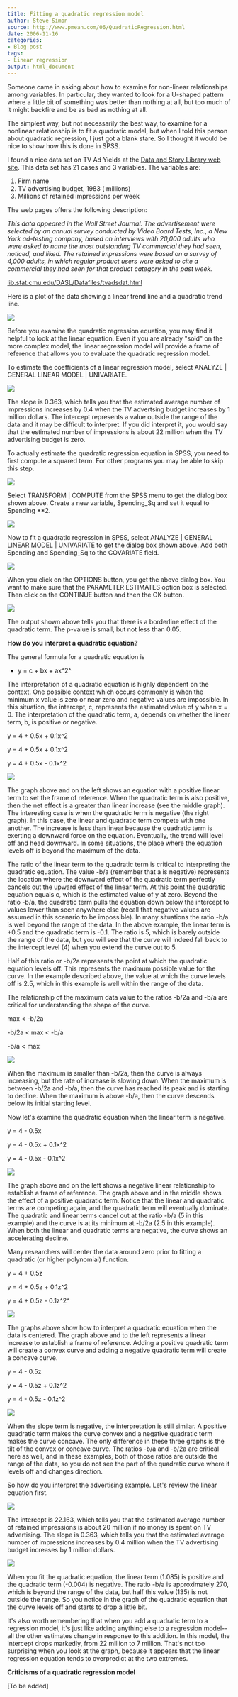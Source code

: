 ```yaml
---
title: Fitting a quadratic regression model
author: Steve Simon
source: http://www.pmean.com/06/QuadraticRegression.html
date: 2006-11-16
categories:
- Blog post
tags:
- Linear regression
output: html_document
---
```


Someone came in asking about how to examine for non-linear
relationships among variables. In particular, they wanted to look for
a U-shaped pattern where a little bit of something was better than
nothing at all, but too much of it might backfire and be as bad as
nothing at all.

<!---More--->

The simplest way, but not necessarily the best way, to examine for a
nonlinear relationship is to fit a quadratic model, but when I told
this person about quadratic regression, I just got a blank stare. So I
thought it would be nice to show how this is done in SPSS.

I found a nice data set on TV Ad Yields at the [Data and Story Library
web site](http://lib.stat.cmu.edu/DASL/DataArchive.html). This data
set has 21 cases and 3 variables. The variables are:

1.  Firm name
2.  TV advertising budget, 1983 ( millions)
3.  Millions of retained impressions per week

The web pages offers the following description:

*This data appeared in the Wall Street Journal. The advertisement
were selected by an annual survey conducted by Video Board Tests,
Inc., a New York ad-testing company, based on interviews with 20,000
adults who were asked to name the most outstanding TV commercial
they had seen, noticed, and liked. The retained impressions were
based on a survey of 4,000 adults, in which regular product users
were asked to cite a commercial they had seen for that product
category in the past week.*

[lib.stat.cmu.edu/DASL/Datafiles/tvadsdat.html](http://lib.stat.cmu.edu/DASL/Datafiles/tvadsdat.html)

Here is a plot of the data showing a linear trend line and a quadratic
trend line.

![](http://www.pmean.com/images/images/06/QuadraticRegression01.gif)

Before you examine the quadratic regression equation, you may find it
helpful to look at the linear equation. Even if you are already
"sold" on the more complex model, the linear regression model will
provide a frame of reference that allows you to evaluate the quadratic
regression model.

To estimate the coefficients of a linear regression model, select
ANALYZE | GENERAL LINEAR MODEL | UNIVARIATE.

![](http://www.pmean.com/images/images/06/QuadraticRegression22.gif)

The slope is 0.363, which tells you that the estimated average number
of impressions increases by 0.4 when the TV advertsing budget
increases by 1 million dollars. The intercept represents a value
outside the range of the data and it may be difficult to interpret. If
you did interpret it, you would say that the estimated number of
impressions is about 22 million when the TV advertising budget is
zero.

To actually estimate the quadratic regression equation in SPSS, you
need to first compute a squared term. For other programs you may be
able to skip this step.

![](http://www.pmean.com/images/images/06/QuadraticRegression22.gif)

Select TRANSFORM | COMPUTE from the SPSS menu to get the dialog box
shown above. Create a new variable, Spending_Sq and set it equal to
Spending **2.

![](http://www.pmean.com/images/images/06/QuadraticRegression22.gif)

Now to fit a quadratic regression in SPSS, select ANALYZE | GENERAL
LINEAR MODEL | UNIVARIATE to get the dialog box shown above. Add both
Spending and Spending_Sq to the COVARIATE field.

![](http://www.pmean.com/images/images/06/QuadraticRegression22.gif)

When you click on the OPTIONS button, you get the above dialog box.
You want to make sure that the PARAMETER ESTIMATES option box is
selected. Then click on the CONTINUE button and then the OK button.

![](http://www.pmean.com/images/images/06/QuadraticRegression22.gif)

The output shown above tells you that there is a borderline effect of
the quadratic term. The p-value is small, but not less than 0.05.

**How do you interpret a quadratic equation?**

The general formula for a quadratic equation is

-   y = c + bx + ax^2^

The interpretation of a quadratic equation is highly dependent on the
context. One possible context which occurs commonly is when the
minimum x value is zero or near zero and negative values are
impossible. In this situation, the intercept, c, represents the
estimated value of y when x = 0. The interpretation of the quadratic
term, a, depends on whether the linear term, b, is positive or
negative.

  y = 4 + 0.5x + 0.1x^2
  
  y = 4 + 0.5x + 0.1x^2
  
  y = 4 + 0.5x - 0.1x^2
  
![](http://www.pmean.com/images/images/06/QuadraticRegression07.gif)


The graph above and on the left shows an equation with a positive
linear term to set the frame of reference. When the quadratic term is
also positive, then the net effect is a greater than linear increase
(see the middle graph). The interesting case is when the quadratic
term is negative (the right graph). In this case, the linear and
quadratic term compete with one another. The increase is less than
linear because the quadratic term is exerting a downward force on the
equation. Eventually, the trend will level off and head downward. In
some situations, the place where the equation levels off is beyond the
maximum of the data.

The ratio of the linear term to the quadratic term is critical to
interpreting the quadratic equation. The value -b/a (remember that a
is negative) represents the location where the downward effect of the
quadratic term perfectly cancels out the upward effect of the linear
term. At this point the quadratic equation equals c, which is the
estimated value of y at zero. Beyond the ratio -b/a, the quadratic
term pulls the equation down below the intercept to values lower than
seen anywhere else (recall that negative values are assumed in this
scenario to be impossible). In many situations the ratio -b/a is well
beyond the range of the data. In the above example, the linear term is
+0.5 and the quadratic term is -0.1. The ratio is 5, which is barely
outside the range of the data, but you will see that the curve will
indeed fall back to the intercept level (4) when you extend the curve
out to 5.

Half of this ratio or -b/2a represents the point at which the
quadratic equation levels off. This represents the maximum possible
value for the curve. In the example described above, the value at
which the curve levels off is 2.5, which in this example is well
within the range of the data.

The relationship of the maximum data value to the ratios -b/2a and
-b/a are critical for understanding the shape of the curve.

max < -b/2a

-b/2a < max < -b/a

-b/a < max
  
![](http://www.pmean.com/images/images/06/QuadraticRegression10.gif)

When the maximum is smaller than -b/2a, then the curve is always
increasing, but the rate of increase is slowing down. When the maximum
is between -b/2a and -b/a, then the curve has reached its peak and is
starting to decline. When the maximum is above -b/a, then the curve
descends below its initial starting level.

Now let's examine the quadratic equation when the linear term is
negative.

y = 4 - 0.5x

y = 4 - 0.5x + 0.1x^2

y = 4 - 0.5x - 0.1x^2
  
![](http://www.pmean.com/images/images/06/QuadraticRegression13.gif)

The graph above and on the left shows a negative linear relationship
to establish a frame of reference. The graph above and in the middle
shows the effect of a positive quadratic term. Notice that the linear
and quadratic terms are competing again, and the quadratic term will
eventually dominate. The quadratic and linear terms cancel out at the
ratio -b/a (5 in this example) and the curve is at its minimum at
-b/2a (2.5 in this example). When both the linear and quadratic terms
are negative, the curve shows an accelerating decline.

Many researchers will center the data around zero prior to fitting a
quadratic (or higher polynomial) function.

y = 4 + 0.5z

y = 4 + 0.5z + 0.1z^2

y = 4 + 0.5z - 0.1z^2^
  
![](http://www.pmean.com/images/images/06/QuadraticRegression16.gif)

The graphs above show how to interpret a quadratic equation when the
data is centered. The graph above and to the left represents a linear
increase to establish a frame of reference. Adding a positive
quadratic term will create a convex curve and adding a negative
quadratic term will create a concave curve.

y = 4 - 0.5z

y = 4 - 0.5z + 0.1z^2

y = 4 - 0.5z - 0.1z^2
  
![](http://www.pmean.com/images/images/06/QuadraticRegression19.gif)

When the slope term is negative, the interpretation is still similar.
A positive quadratic term makes the curve convex and a negative
quadratic term makes the curve concave. The only difference in these
three graphs is the tilt of the convex or concave curve. The ratios
-b/a and -b/2a are critical here as well, and in these examples, both
of those ratios are outside the range of the data, so you do not see
the part of the quadratic curve where it levels off and changes
direction.

So how do you interpret the advertising example. Let's review the
linear equation first.

![](http://www.pmean.com/images/images/06/QuadraticRegression22.gif)

The intercept is 22.163, which tells you that the estimated average
number of retained impressions is about 20 million if no money is
spent on TV advertising. The slope is 0.363, which tells you that the
estimated average number of impressions increases by 0.4 million when
the TV advertising budget increases by 1 million dollars.

![](http://www.pmean.com/images/images/06/QuadraticRegression22.gif)

When you fit the quadratic equation, the linear term (1.085) is
positive and the quadratic term (-0.004) is negative. The ratio -b/a
is approximately 270, which is beyond the range of the data, but half
this value (135) is not outside the range. So you notice in the graph
of the quadratic equation that the curve levels off and starts to drop
a little bit.

It's also worth remembering that when you add a quadratic term to a
regression model, it's just like adding anything else to a regression
model--all the other estimates change in response to this addition.
In this model, the intercept drops markedly, from 22 million to 7
million. That's not too surprising when you look at the graph,
because it appears that the linear regression equation tends to
overpredict at the two extremes.

**Criticisms of a quadratic regression model**

[To be added]
